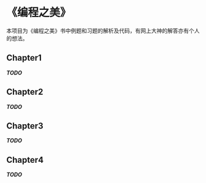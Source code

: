 # 《编程之美》
本项目为《编程之美》书中例题和习题的解析及代码，有网上大神的解答亦有个人的想法。
## Chapter1
***TODO***
## Chapter2
***TODO***
## Chapter3
***TODO***
## Chapter4
***TODO***